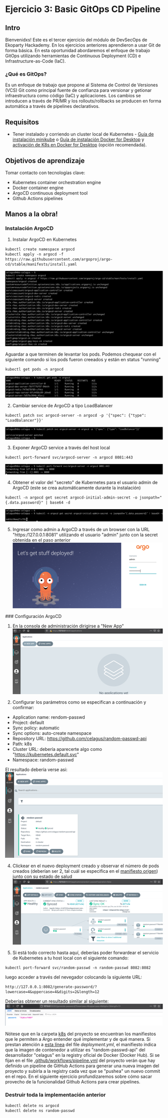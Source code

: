# Ejercicio 3: Basic GitOps CD Pipeline

## Intro
Bienvenidxs! Este es el tercer ejercicio del módulo de DevSecOps de Ekoparty Hackademy. En los ejercicios anteriores aprendieron a usar Git de forma básica. En esta oportunidad abordaremos el enfoque de trabajo GitOps utilizando herramientas de Continuous Deployment (CD) e Infrastructure-as-Code (IaC).

### ¿Qué es GitOps?
Es un enfoque de trabajo que propone al Sistema de Control de Versiones (VCS) Git como principal fuente de confianza para versionar y getionar infraestructura como código (IaC) y aplicaciones. Los cambios se introducen a través de PR/MR y los rollouts/rollbacks se producen en forma automática a través de pipelines declarativos.

## Requisitos
* Tener instalado y corriendo un cluster local de Kubernetes - [Guía de instalación minikube](https://minikube.sigs.k8s.io/docs/start/) o [Guía de instalación Docker for Desktop](https://www.docker.com/products/docker-desktop) y [activación de K8s en Docker for Desktop](https://docs.docker.com/desktop/kubernetes/)  (opción recomendada).

## Objetivos de aprendizaje

Tomar contacto con tecnologías clave:
* Kubernetes container orchestration engine
* Docker container engine
* ArgoCD continuous deployment tool
* Github Actions pipelines

## Manos a la obra!

### Instalación ArgoCD

1. Instalar ArgoCD en Kubernetes
```
kubectl create namespace argocd
kubectl apply -n argocd -f https://raw.githubusercontent.com/argoproj/argo-cd/stable/manifests/install.yaml
```
![Image](img/argocd-install.png)

Aguardar a que terminen de levantar los pods. Podemos chequear con el siguiente comando si los pods fueron creeados y están en status "running"
```
kubectl get pods -n argocd
```
![Image](img/argocd-get-pods.png)

2. Cambiar service de ArgoCD a tipo LoadBalancer
```
kubectl patch svc argocd-server -n argocd -p '{"spec": {"type": "LoadBalancer"}}'

```
![Image](img/argocd-svc.png)

3. Exponer ArgoCD service a través del host local
```
kubectl port-forward svc/argocd-server -n argocd 8081:443
```
![Image](img/argocd-forward.png)

4. Obtener el valor del "secreto" de Kubernetes para el usuario admin de ArgoCD (este se crea automáticamente durante la instalación)
```
kubectl -n argocd get secret argocd-initial-admin-secret -o jsonpath="{.data.password}" | base64 -d
```
![Image](img/argocd-secret.png)

5. Ingresar como admin a ArgoCD a través de un browser con la URL "https:/127.0.0.1:8081" utilizando el usuario "admin" junto con la secret obtenida en el paso anterior
![Image](img/argocd-login.png)


### Configuración ArgoCD

1. En la consola de administración dirigirse a "New App"
![Image](img/argocd-new-app.png)

2. Configurar los parámetros como se especifican a continuación y confirmar:

* Application name: rendom-passwd
* Project: default
* Sync policy: automatic
* Sync options: auto-create namespace
* Repository URL: https://github.com/celagus/random-passwd-api
* Path: k8s
* Cluster URL: debería aparecerte algo como "https://kubernetes.default.svc"
* Namespace: random-passwd

El resultado debería verse asi:
![Image](img/argocd-status.png)

4. Clickear en el nuevo deployment creado y observar el número de pods creados (deberían ser 2, tal cuál se especifica en el [manifiesto origen](https://github.com/celagus/random-passwd-api/blob/main/k8s/deployment.yml#L8)) junto con su estado de salud
![Image](img/argocd-deploy.png)

5. Si está todo correcto hasta aquí, deberías poder forwardear el servicio de Kubernetes a tu host local  con el siguiente comando:
```
kubectl port-forward svc/random-passwd -n random-passwd 8082:8082
```
luego acceder a través del nevegador colocando la siguiente URL:
```
http://127.0.0.1:8082/generate-password/?lowercase=4&uppercase=4&digits=2&length=12
```

Deberías obtener un resultado similar al siguiente:
![Image](img/argocd-check-api.png)

Nótese que en la carpeta [k8s](https://github.com/celagus/random-passwd-api/tree/main/k8s) del proyecto se encuentran los manifiestos que le permiten a Argo entender qué implementar y de qué manera. Si prestan atención a [esta línea](https://github.com/celagus/random-passwd-api/blob/main/k8s/deployment.yml#L18) del file *deployment.yml*, el manifiesto indica que la imagen de contenedor a utilizar es "random-passwd-api" del desarrollador "celagus" en la registry oficial de Docker (Docker Hub). Si se fijan en el file [.github/workflows/pipeline.yml](https://github.com/celagus/random-passwd-api/blob/main/.github/workflows/pipeline.yml) del proyecto verán que hay definido un pipeline de GitHub Actions para generar una nueva imagen del proyecto y subirla a la registry cada vez que se "pushea" un nuevo commit en el repo. En el siguiente ejercicio profundizaremos sobre cómo sacar provecho de la funcionalidad Github Actions para crear pipelines.

### Destruir toda la implementación anterior

```
kubectl delete ns argocd
kubectl delete ns random-passwd
```
